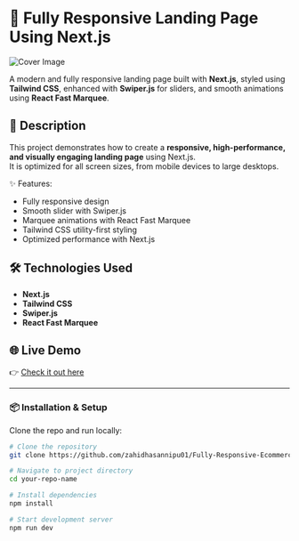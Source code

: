 # 🚀 Fully Responsive Landing Page Using Next.js

![Cover Image](https://i.postimg.cc/wjpfBgtR/Cover.png)

A modern and fully responsive landing page built with **Next.js**, styled using **Tailwind CSS**, enhanced with **Swiper.js** for sliders, and smooth animations using **React Fast Marquee**.  

## 📝 Description
This project demonstrates how to create a **responsive, high-performance, and visually engaging landing page** using Next.js.  
It is optimized for all screen sizes, from mobile devices to large desktops.  

✨ Features:
- Fully responsive design  
- Smooth slider with Swiper.js  
- Marquee animations with React Fast Marquee  
- Tailwind CSS utility-first styling  
- Optimized performance with Next.js  

## 🛠️ Technologies Used
- **Next.js**  
- **Tailwind CSS**  
- **Swiper.js**  
- **React Fast Marquee**  

## 🌐 Live Demo
👉 [Check it out here](https://fully-responsive-ecommerce-landing.vercel.app/)  

---

### 📦 Installation & Setup
Clone the repo and run locally:

```bash
# Clone the repository
git clone https://github.com/zahidhasannipu01/Fully-Responsive-Ecommerce-Landing-Page.git

# Navigate to project directory
cd your-repo-name

# Install dependencies
npm install

# Start development server
npm run dev
